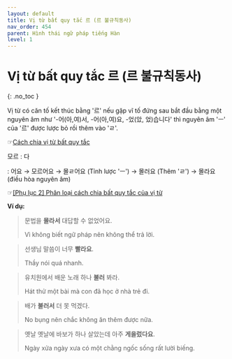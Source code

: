 ```yaml
---
layout: default
title: Vị từ bất quy tắc 르 (르 불규칙동사)
nav_order: 454
parent: Hình thái ngữ pháp tiếng Hàn
level: 1
---
```


# Vị từ bất quy tắc 르 (르 불규칙동사)
{: .no_toc }

Vị từ có căn tố kết thúc bằng '르' nếu gặp vĩ tố đứng sau bắt đầu bằng một nguyên âm như '-어(아,여)서, -어(아,여)요, -었(았, 었)습니다' thì nguyên âm 'ㅡ' của '르' được lược bỏ rồi thêm vào 'ㄹ'.

☞[Cách chia vị từ bất quy tắc](/ngu-phap-tieng-han/docs/khai-quat-ngu-phap-tieng-han/cach-chia-bat-quy-tac-cua-vi-tu)

모르
: 다

: 어요 → 모르어요 → 몰ㄹ어요 (Tỉnh lược 'ㅡ') → 몰러요 (Thêm 'ㄹ') → 몰라요 (điều hòa nguyên âm)

☞[\[Phụ lục 2\] Phân loại cách chia bất quy tắc của vị từ](/ngu-phap-tieng-han/docs/phu-luc/phu-luc-2-phan-loai-cach-chia-bat-quy-tac-cua-vi-tu/)

**Ví dụ:**

> 문법을 **몰라서** 대답할 수 없었어요.
>
> Vì không biết ngữ pháp nên không thể trả lời.

> 선생님 말씀이 너무 **빨라요**.
>
> Thầy nói quá nhanh.

> 유치원에서 배운 노래 하나 **불러** 봐라.
>
> Hát thử một bài mà con đã học ở nhà trẻ đi.

> 배가 **불러서** 더 못 먹겠다.
>
> No bụng nên chắc không ăn thêm được nữa.

> 옛날 옛날에 바보가 하나 살았는데 아주 **게을렀다요**.
>
>Ngày xửa ngày xưa có một chằng ngốc sống rất lười biếng.
